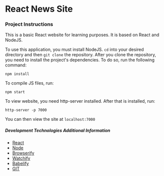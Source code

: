 # React News Site

### Project Instructions
This is a basic React website for learning purposes. It is based on React and NodeJS.

To use this application, you must install NodeJS.
`cd` into your desired directory and then `git clone` the repository.
After you clone the repository, you need to install the project's dependencies.  To do so, run the following command:

    npm install

To compile JS files, run:

    npm start

To view website, you need http-server installed. After that is installed, run:

    http-server -p 7000

You can then view the site at `localhost:7000`

##### Development Technologies Additional Information

* [React](https://facebook.github.io/react/)
* [Node](http://nodejs.org)
* [Browserify](http://browserify.org/)
* [Watchify](https://github.com/substack/watchify)
* [Babelify](https://github.com/babel/babelify)
* [GIT](http://git-scm.com/)
